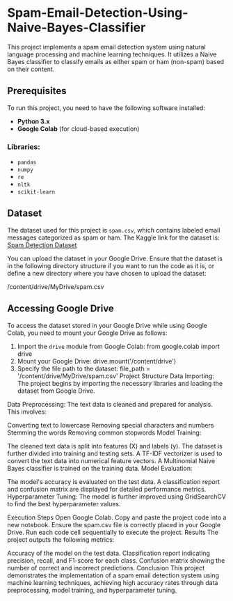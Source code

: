 # Spam-Email-Detection-Using-Naive-Bayes-Classifier

This project implements a spam email detection system using natural language processing and machine learning techniques. It utilizes a Naive Bayes classifier to classify emails as either spam or ham (non-spam) based on their content.

## Prerequisites

To run this project, you need to have the following software installed:

- **Python 3.x**
- **Google Colab** (for cloud-based execution)

### Libraries:

- `pandas`
- `numpy`
- `re`
- `nltk`
- `scikit-learn`

## Dataset

The dataset used for this project is `spam.csv`, which contains labeled email messages categorized as spam or ham. The Kaggle link for the dataset is: [Spam Detection Dataset](https://www.kaggle.com/code/mfaisalqureshi/email-spam-detection-98-accuracy/input)

You can upload the dataset in your Google Drive. Ensure that the dataset is in the following directory structure if you want to run the code as it is, or define a new directory where you have chosen to upload the dataset:

/content/drive/MyDrive/spam.csv


## Accessing Google Drive

To access the dataset stored in your Google Drive while using Google Colab, you need to mount your Google Drive as follows:

1. Import the `drive` module from Google Colab:
   from google.colab import drive
2. Mount your Google Drive:
   drive.mount('/content/drive')
3. Specify the file path to the dataset:
   file_path = '/content/drive/MyDrive/spam.csv'
Project Structure
Data Importing: The project begins by importing the necessary libraries and loading the dataset from Google Drive.

Data Preprocessing: The text data is cleaned and prepared for analysis. This involves:

Converting text to lowercase
Removing special characters and numbers
Stemming the words
Removing common stopwords
Model Training:

The cleaned text data is split into features (X) and labels (y).
The dataset is further divided into training and testing sets.
A TF-IDF vectorizer is used to convert the text data into numerical feature vectors.
A Multinomial Naive Bayes classifier is trained on the training data.
Model Evaluation:

The model's accuracy is evaluated on the test data.
A classification report and confusion matrix are displayed for detailed performance metrics.
Hyperparameter Tuning: The model is further improved using GridSearchCV to find the best hyperparameter values.

Execution Steps
Open Google Colab.
Copy and paste the project code into a new notebook.
Ensure the spam.csv file is correctly placed in your Google Drive.
Run each code cell sequentially to execute the project.
Results
The project outputs the following metrics:

Accuracy of the model on the test data.
Classification report indicating precision, recall, and F1-score for each class.
Confusion matrix showing the number of correct and incorrect predictions.
Conclusion
This project demonstrates the implementation of a spam email detection system using machine learning techniques, achieving high accuracy rates through data preprocessing, model training, and hyperparameter tuning.
